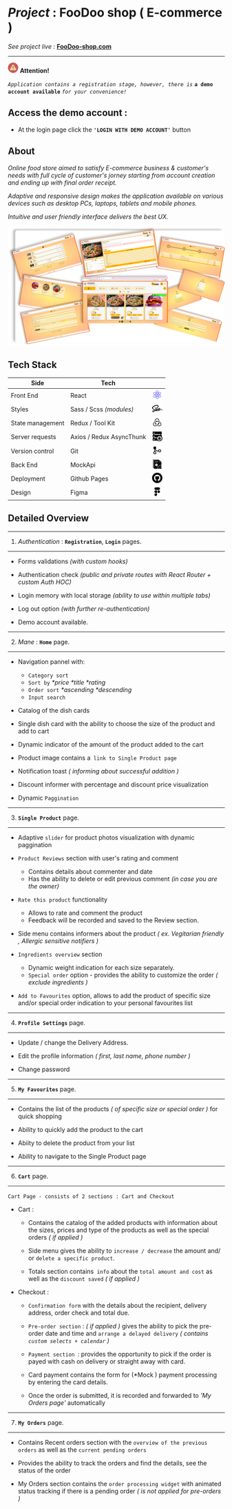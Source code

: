 # _Project_ : FooDoo shop ( E-commerce )

_See project live :_ **[FooDoo-shop.com](https://apaltrow.github.io/foodoo-shop/#/)**

---

![](src/assets/readme-assets/attention1.png) **Attention!**

_`Application contains a registration stage, however, there is`_ **`a demo account available`** _`for your convenience!`_

## Access the demo account :

- At the login page click the **`'LOGIN WITH DEMO ACCOUNT'`** button

## About

_Online food store aimed to satisfy E-commerce business & customer's needs
with full cycle of customer's jorney starting from account creation and ending up with final order receipt._

_Adaptive and responsive design makes the application available on various devices such as desktop PCs, laptops, tablets and mobile phones._

_Intuitive and user friendly interface delivers the best UX._

![](src/assets/readme-assets/FooDooHeading.png)

## Tech Stack

| Side             | Tech                     |                                           |
| ---------------- | ------------------------ | ----------------------------------------- |
| Front End        | React                    | ![](src/assets/readme-assets/React.png)   |
| Styles           | Sass / Scss _(modules)_  | ![](src/assets/readme-assets/Sass.png)    |
| State management | Redux / Tool Kit         | ![](src/assets/readme-assets/Redux.png)   |
| Server requests  | Axios / Redux AsyncThunk | ![](src/assets/readme-assets/server.png)  |
| Version control  | Git                      | ![](src/assets/readme-assets/Git.png)     |
| Back End         | MockApi                  | ![](src/assets/readme-assets/mockapi.png) |
| Deployment       | Github Pages             | ![](src/assets/readme-assets/github.png)  |
| Design           | Figma                    | ![](src/assets/readme-assets/figma.png)   |

## Detailed Overview

---

1.  _Authentication_ : **`Registration`**, **`Login`** pages.

---

- Forms validations _(with custom hooks)_

- Authentication check _(public and private routes with React Router + custom Auth HOC)_

- Login memory with local storage _(ability to use within multiple tabs)_

- Log out option _(with further re-authentication)_

- Demo account available.

---

2.  _Mane_ : **`Home`** page.

---

- Navigation pannel with:

  - `Category sort`
  - `Sort by` _\*price_ _\*title_ _\*rating_
  - `Order sort` _\*ascending_ _\*descending_
  - `Input search `

- Catalog of the dish cards

- Single dish card with the ability to choose the size of the product and add to cart

- Dynamic indicator of the amount of the product added to the cart

- Product image contains a` link to Single Product page`

- Notification toast _( informing about successful addition )_

- Discount informer with percentage and discount price visualization

- Dynamic `Paggination`

---

3.  **`Single Product`** page.

---

- Adaptive `slider` for product photos visualization with dynamic paggination

- `Product Reviews` section with user's rating and comment
  - Contains details about commenter and date
  - Has the ability to delete or edit previous comment _(in case you are the owner)_
- `Rate this product` functionality

  - Allows to rate and comment the product
  - Feedback will be recorded and saved to the Review section.

- Side menu contains informers about the product _( ex. Vegitarian friendly , Allergic sensitive notifiers )_

- `Ingredients overview` section

  - Dynamic weight indication for each size separately.
  - `Special order` option - provides the ability to customize the order _( exclude ingredients )_

- `Add to Favourites` option, allows to add the product of specific size and/or special order indication to your personal favourites list

---

4.  **`Profile Settings`** page.

---

- Update / change the Delivery Address.

- Edit the profile information _( first, last name, phone number )_

- Change password

---

5.  **`My Favourites`** page.

---

- Contains the list of the products _( of specific size or special order )_ for quick shopping

- Ability to quickly add the product to the cart

- Abiity to delete the product from your list

- Ability to navigate to the Single Product page

---

6.  **`Cart`** page.

---

`Cart Page - consists of 2 sections : Cart and Checkout`

- Cart :

  - Contains the catalog of the added products with information about the sizes, prices and type of the products as well as the special orders _( if applied )_

  - Side menu gives the ability to `increase / decrease` the amount and/ or `delete a specific product`.

  - Totals section contains` info` about the `total amount and cost` as well as the `discount saved` _( if applied )_

- Checkout :

  - `Confirmation form` with the details about the recipient, delivery address, order check and total due.

  - `Pre-order section` : _( if applied )_ gives the ability to pick the pre-order date and time and `arrange a delayed delivery` _( contains `custom selects + calendar` )_

  - `Payment section `: provides the opportunity to pick if the order is payed with cash on delivery or straight away with card.

  - Card payment contains the form for (\*Mock ) payment processing by entering the card details.

  - Once the order is submitted, it is recorded and forwarded to _'My Orders page'_ automatically

---

7.  **`My Orders`** page.

---

- Contains Recent orders section with the `overview of the previous orders` as well as the `current pending orders`

- Provides the ability to track the orders and find the details, see the status of the order

- My Orders section contains the `order processing widget` with animated status tracking if there is a pending order _( is not applied for pre-orders )_
